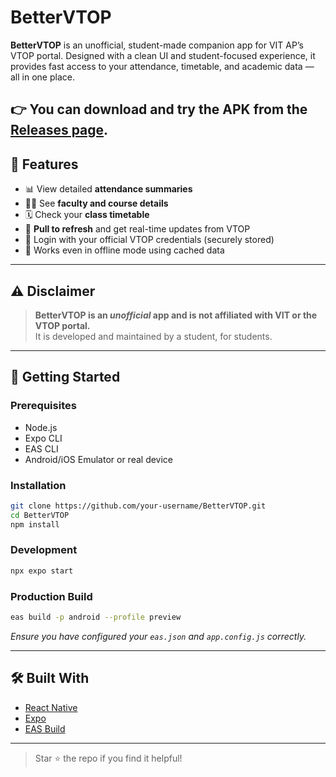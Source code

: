 # BetterVTOP

**BetterVTOP** is an unofficial, student-made companion app for VIT AP’s VTOP portal. Designed with a clean UI and student-focused experience, it provides fast access to your attendance, timetable, and academic data — all in one place.

## 👉 You can download and try the APK from the [Releases page](https://github.com/username/repo-name/releases).

## 📱 Features

- 📊 View detailed **attendance summaries**
- 🧑‍🏫 See **faculty and course details**
- 🗓️ Check your **class timetable**
- 🔄 **Pull to refresh** and get real-time updates from VTOP
- 🔐 Login with your official VTOP credentials (securely stored)
- 🧠 Works even in offline mode using cached data

---

## ⚠️ Disclaimer

> **BetterVTOP is an _unofficial_ app and is not affiliated with VIT or the VTOP portal.**  
> It is developed and maintained by a student, for students.

---

## 🚀 Getting Started

### Prerequisites

- Node.js
- Expo CLI
- EAS CLI
- Android/iOS Emulator or real device

### Installation

```bash
git clone https://github.com/your-username/BetterVTOP.git
cd BetterVTOP
npm install
```

### Development

```bash
npx expo start
```

### Production Build

```bash
eas build -p android --profile preview
```

_Ensure you have configured your `eas.json` and `app.config.js` correctly._

---

## 🛠️ Built With

- [React Native](https://reactnative.dev/)
- [Expo](https://expo.dev/)
- [EAS Build](https://docs.expo.dev/build/introduction/)

---

> Star ⭐ the repo if you find it helpful!
